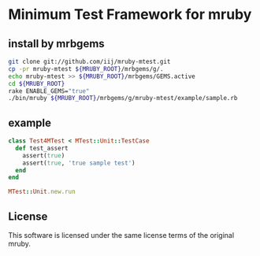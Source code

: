Minimum Test Framework for mruby
=========

## install by mrbgems
```bash
git clone git://github.com/iij/mruby-mtest.git
cp -pr mruby-mtest ${MRUBY_ROOT}/mrbgems/g/.
echo mruby-mtest >> ${MRUBY_ROOT}/mrbgems/GEMS.active
cd ${MRUBY_ROOT}
rake ENABLE_GEMS="true"
./bin/mruby ${MRUBY_ROOT}/mrbgems/g/mruby-mtest/example/sample.rb
```

## example
```ruby
class Test4MTest < MTest::Unit::TestCase
  def test_assert
    assert(true)
    assert(true, 'true sample test')
  end
end

MTest::Unit.new.run
```

## License
This software is licensed under the same license terms of the original mruby.

